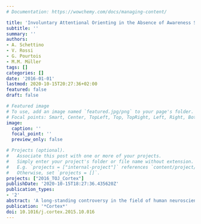 ```yaml
---
# Documentation: https://wowchemy.com/docs/managing-content/

title: 'Involuntary Attentional Orienting in the Absence of Awareness Speeds up Early Sensory Processing'
subtitle: ''
summary: ''
authors:
- A. Schettino
- V. Rossi
- G. Pourtois
- M.M. Müller
tags: []
categories: []
date: '2016-01-01'
lastmod: 2020-10-15T20:27:36+02:00
featured: false
draft: false

# Featured image
# To use, add an image named `featured.jpg/png` to your page's folder.
# Focal points: Smart, Center, TopLeft, Top, TopRight, Left, Right, BottomLeft, Bottom, BottomRight.
image:
  caption: ''
  focal_point: ''
  preview_only: false

# Projects (optional).
#   Associate this post with one or more of your projects.
#   Simply enter your project's folder or file name without extension.
#   E.g. `projects = ["internal-project"]` references `content/project/deep-learning/index.md`.
#   Otherwise, set `projects = []`.
projects: ["2016_TOJ_Cortex"]
publishDate: '2020-10-15T18:27:36.435620Z'
publication_types:
- '2'
abstract: 'A long-standing controversy in the field of human neuroscience has revolved around the question whether attended stimuli are processed more rapidly compared to unattended stimuli. We conducted two event-related potential (ERP) experiments employing a temporal order judgment procedure in order to assess whether involuntary attention accelerates sensory processing, as indicated by latency modulations of early visual ERP components. A non-reportable exogenous cue could precede the first target with equal probability at the same (compatible) or opposite (incompatible) location. The use of non-reportable cues promoted automatic, bottom-up attentional capture, and ensured the elimination of any confounds related to the use of stimulus features that are common to both cue and target. Behavioral results confirmed involuntary exogenous orienting towards the unaware cue. ERP results showed that the N1pc, an electrophysiological measure of attentional orienting, was smaller and peaked earlier in compatible as opposed to incompatible trials, indicating cue-dependent changes in magnitude and speed of first target processing in extrastriate visual areas. Complementary Bayesian analysis confirmed the presence of this effect regardless of whether participants were actively looking for the cue (Experiment 1) or were not informed of it (Experiment 2), indicating purely automatic, stimulus-driven orienting mechanisms.'
publication: '*Cortex*'
doi: 10.1016/j.cortex.2015.10.016
---
```

